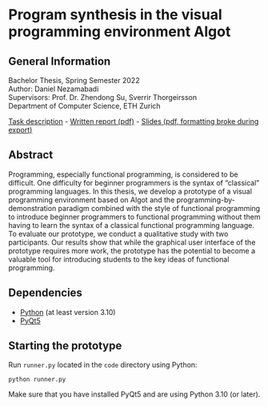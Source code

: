 # Program synthesis in the visual programming environment Algot
## General Information
Bachelor Thesis, Spring Semester 2022  
Author: Daniel Nezamabadi  
Supervisors: Prof. Dr. Zhendong Su, Sverrir Thorgeirsson  
Department of Computer Science, ETH Zurich

[Task description](documents/task_description.pdf) - 
[Written report (pdf)](documents/written_report.pdf) - 
[Slides (pdf, formatting broke during export)](documents/presentation.pdf)

## Abstract
Programming, especially functional programming, is considered to be difficult. 
One difficulty for beginner programmers is the syntax of “classical” programming 
languages. In this thesis, we develop a prototype of a visual programming 
environment based on Algot and the programming-by-demonstration paradigm 
combined with the style of functional programming to introduce beginner 
programmers to functional programming without them having to learn the syntax 
of a classical functional programming language. To evaluate our prototype,
we conduct a qualitative study with two participants. Our results show
that while the graphical user interface of the prototype requires more
work, the prototype has the potential to become a valuable tool for
introducing students to the key ideas of functional programming.

## Dependencies
* [Python](https://www.python.org/) (at least version 3.10)
* [PyQt5](https://pypi.org/project/PyQt5/)

## Starting the prototype
Run `runner.py` located in the `code` directory using Python:  
```
python runner.py
```
Make sure that you have installed PyQt5 and are using Python 3.10 (or later).
